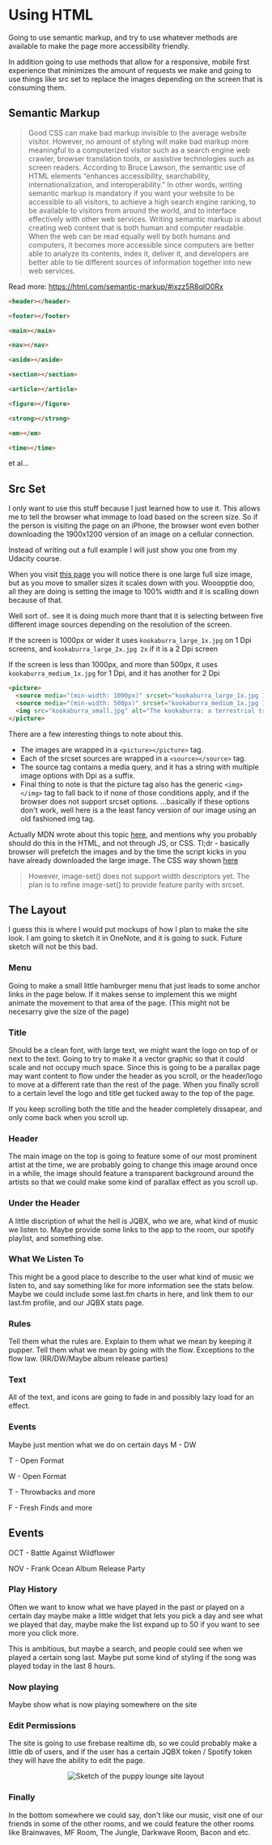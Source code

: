 # Using HTML
Going to use semantic markup, and try to use whatever methods are available to make the page more accessibility friendly. 

In addition going to use methods that allow for a responsive, mobile first experience that minimizes the amount of requests we make and going to use things like src set to replace the images depending on the screen that is consuming them. 

## Semantic Markup
>Good CSS can make bad markup invisible to the average website visitor. However, no amount of styling will make bad markup more meaningful to a computerized visitor such as a search engine web crawler, browser translation tools, or assistive technologies such as screen readers. According to Bruce Lawson, the semantic use of HTML elements “enhances accessibility, searchability, internationalization, and interoperability.” In other words, writing semantic markup is mandatory if you want your website to be accessible to all visitors, to achieve a high search engine ranking, to be available to visitors from around the world, and to interface effectively with other web services. Writing semantic markup is about creating web content that is both human and computer readable. When the web can be read equally well by both humans and computers, it becomes more accessible since computers are better able to analyze its contents, index it, deliver it, and developers are better able to tie different sources of information together into new web services.

Read more: https://html.com/semantic-markup/#ixzz5R8qIO0Rx



```html 
<header></header>
```
```html 
<footer></footer>
```
```html 
<main></main>
```
```html 
<nav></nav>
```
```html 
<aside></aside>
```
```html 
<section></section>
```
```html 
<article></article>
```
```html 
<figure></figure>
```
```html 
<strong></strong>
```
```html 
<em></em>
```
```html 
<time></time>
```
et al...

## Src Set
I only want to use this stuff because I just learned how to use it. This allows me to tell the browser what immage to load based on the screen size. So if the person is visiting the page on an iPhone, the browser wont even bother downloading the 1900x1200 version of an image on a cellular connection.

Instead of writing out a full example I will just show you one from my Udacity course.

When you visit [this page](https://udacity.github.io/responsive-images/examples/3-08/pictureFullMonty/) you will notice there is one large full size image, but as you move to smaller sizes it scales down with you. Wooopptie doo, all they are doing is setting the image to 100% width and it is scalling down because of that. 

Well sort of.. see it is doing much more thant that it is selecting between five different image sources depending on the resolution of the screen. 

If the screen is 1000px or wider it uses `kookaburra_large_1x.jpg` on 1 Dpi screens, and `kookaburra_large_2x.jpg 2x` if it is a 2 Dpi screen

If the screen is less than 1000px, and more than 500px, it uses `kookaburra_medium_1x.jpg` for 1 Dpi, and it has another for 2 Dpi

```html
<picture>
  <source media="(min-width: 1000px)" srcset="kookaburra_large_1x.jpg 1x, kookaburra_large_2x.jpg 2x">
  <source media="(min-width: 500px)" srcset="kookaburra_medium_1x.jpg 1x, kookaburra_medium_2x.jpg 2x">
  <img src="kookaburra_small.jpg" alt="The kookaburra: a terrestrial tree kingfisher native to Australia and New Guinea">
</picture>
```

There are a few interesting things to note about this. 

- The images are wrapped in a ```<picture></picture>``` tag. 
- Each of the srcset sources are wrapped in a ```<source></source>``` tag.
- The source tag contains a media query, and it has a string with multiple image options with Dpi as a suffix. 
- Final thing to note is that the picture tag also has the generic ```<img></img>``` tag to fall back to if none of those conditions apply, and if the browser does not support srcset options. ...basically if these options don't work, well here is a the least fancy version of our image using an old fashioned img tag.

Actually MDN wrote about this topic [here](https://developer.mozilla.org/en-US/docs/Learn/HTML/Multimedia_and_embedding/Responsive_images), and mentions why you probably should do this in the HTML, and not through JS, or CSS. Tl;dr - basically browser will prefetch the images and by the time the script kicks in you have already downloaded the large image. The CSS way shown [here](https://cloudfour.com/thinks/responsive-images-101-part-8-css-images/) 

>However, image-set() does not support width descriptors yet. The plan is to refine image-set() to provide feature parity with srcset.

## The Layout 
I guess this is where I would put mockups of how I plan to make the site look. I am going to sketch it in OneNote, and it is going to suck. Future sketch will not be this bad.

### Menu
Going to make a small little hamburger menu that just leads to some anchor links in the page below. If it makes sense to implement this we might animate the movement to that area of the page. (This might not be necesarry give the size of the page)

### Title 
Should be a clean font, with large text, we might want the logo on top of or next to the text. Going to try to make it a vector graphic so that it could scale and not occupy much space. Since this is going to be a parallax page may want content to flow under the header as you scroll, or the header/logo to move at a different rate than the rest of the page. When you finally scroll to a certain level the logo and title get tucked away to the top of the page. 

If you keep scrolling both the title and the header completely dissapear, and only come back when you scroll up. 

### Header
The main image on the top is going to feature some of our most prominent artist at the time, we are probably going to change this image around once in a while, the image should feature a transparent background around the artists so that we could make some kind of parallax effect as you scroll up.

### Under the Header
A little discription of what the hell is JQBX, who we are, what kind of music we listen to. Maybe provide some links to the app to the room, our spotify playlist, and something else.

### What We Listen To
This might be a good place to describe to the user what kind of music we listen to, and say something like for more information see the stats below. Maybe we could include some last.fm charts in here, and link them to our last.fm profile, and our JQBX stats page.

### Rules
Tell them what the rules are. 
Explain to them what we mean by keeping it pupper.
Tell them what we mean by going with the flow. Exceptions to the flow law. (RR/DW/Maybe album release parties)

### Text
All of the text, and icons are going to fade in and possibly lazy load for an effect.

### Events
Maybe just mention what we do on certain days
M - DW 

T - Open Format

W - Open Format

T - Throwbacks and more

F - Fresh Finds and more

Events
-------
OCT - Battle Against Wildflower

NOV - Frank Ocean Album Release Party


### Play History
Often we want to know what we have played in the past or played on a certain day maybe make a little widget that lets you pick a day and see what we played that day, maybe make the list expand up to 50 if you want to see more you click more.

This is ambitious, but maybe a search, and people could see when we played a certain song last. Maybe put some kind of styling if the song was played today in the last 8 hours.


### Now playing

Maybe show what is now playing somewhere on the site

### Edit Permissions
The site is going to use firebase realtime db, so we could probably make a little db of users, and if the user has a certain JQBX token / Spotify token they will have the ability to edit the page.

<center>

![Sketch of the puppy lounge site layout](https://i.gyazo.com/2da34de42b7fbdb1f2f56f858a773125.png)

</center>

### Finally

In the bottom somewhere we could say, don't like our music, visit one of our friends in some of the other rooms, and we could feature the other rooms like Brainwaves, MF Room, The Jungle, Darkwave Room, Bacon and etc.